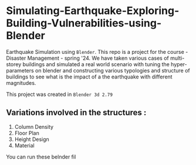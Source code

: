 # Simulating-Earthquake-Exploring-Building-Vulnerabilities-using-Blender
Earthquake Simulation using `Blender`. This repo is a project for the course - Disaster Management - spring '24. We have taken various cases of multi-storey buildings and simulated a real world scenario with tuning the hyper-parameters on blender and constructing various typologies and structure of buildings to see what is the impact of a the earthquake with different magnitudes.

This project was created in `Blender 3d 2.79`

## Variations involved in the structures : 
1. Column Density
2. Floor Plan
3. Height Design
4. Material 

You can run these belnder fil
